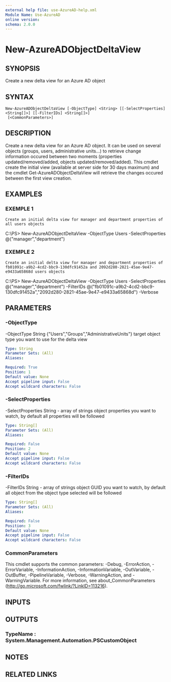 ```yaml
---
external help file: use-AzureAD-help.xml
Module Name: Use-AzureAD
online version:
schema: 2.0.0
---
```


# New-AzureADObjectDeltaView

## SYNOPSIS
Create a new delta view for an Azure AD object

## SYNTAX

```
New-AzureADObjectDeltaView [-ObjectType] <String> [[-SelectProperties] <String[]>] [[-FilterIDs] <String[]>]
 [<CommonParameters>]
```

## DESCRIPTION
Create a new delta view for an Azure AD object.
It can be used on several objects (groups, users, administrative units...) to retrieve change information occured between two moments (properties updated/removed/added, objects updated/removed/added).
This cmdlet create the initial view (available at server side for 30 days maximum) and the cmdlet Get-AzureADObjectDeltaView will retrieve the changes occured between the first view creation.

## EXAMPLES

### EXEMPLE 1
```
Create an initial delta view for manager and department properties of all users objects
```

C:\PS\> New-AzureADObjectDeltaView -ObjectType Users -SelectProperties @("manager","department")

### EXEMPLE 2
```
Create an initial delta view for manager and department properties of fb01091c-a9b2-4cd2-bbc9-130dfc91452a and 2092d280-2821-45ae-9e47-e9433a65868d users objects
```

C:\PS\> New-AzureADObjectDeltaView -ObjectType Users -SelectProperties @("manager","department") -FilterIDs @("fb01091c-a9b2-4cd2-bbc9-130dfc91452a","2092d280-2821-45ae-9e47-e9433a65868d") -Verbose

## PARAMETERS

### -ObjectType
-ObjectType String {"Users","Groups","AdministrativeUnits"}
target object type you want to use for the delta view

```yaml
Type: String
Parameter Sets: (All)
Aliases:

Required: True
Position: 1
Default value: None
Accept pipeline input: False
Accept wildcard characters: False
```

### -SelectProperties
-SelectProperties String - array of strings
object properties you want to watch, by default all properties will be followed

```yaml
Type: String[]
Parameter Sets: (All)
Aliases:

Required: False
Position: 2
Default value: None
Accept pipeline input: False
Accept wildcard characters: False
```

### -FilterIDs
-FilterIDs String - array of strings
object GUID you want to watch, by default all object from the object type selected will be followed

```yaml
Type: String[]
Parameter Sets: (All)
Aliases:

Required: False
Position: 3
Default value: None
Accept pipeline input: False
Accept wildcard characters: False
```

### CommonParameters
This cmdlet supports the common parameters: -Debug, -ErrorAction, -ErrorVariable, -InformationAction, -InformationVariable, -OutVariable, -OutBuffer, -PipelineVariable, -Verbose, -WarningAction, and -WarningVariable.
For more information, see about_CommonParameters (http://go.microsoft.com/fwlink/?LinkID=113216).

## INPUTS

## OUTPUTS

### TypeName : System.Management.Automation.PSCustomObject
## NOTES

## RELATED LINKS
